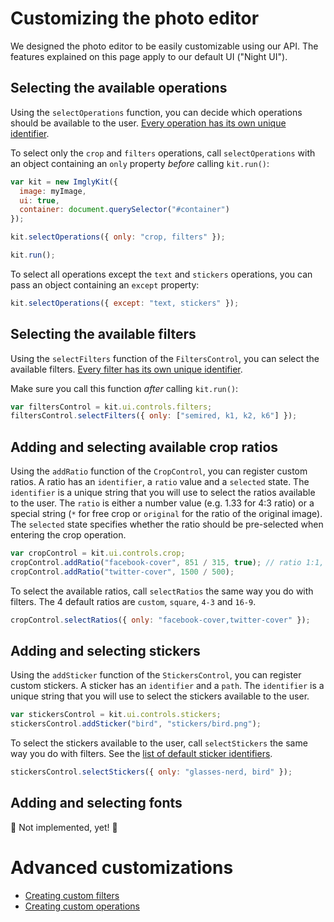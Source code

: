 # Customizing the photo editor

We designed the photo editor to be easily customizable using our API. The
features explained on this page apply to our default UI ("Night UI").

## Selecting the available operations

Using the `selectOperations` function, you can decide which operations should
be available to the user. [Every operation has its own unique identifier](misc/operation-identifiers.md).

To select only the `crop` and `filters` operations, call `selectOperations`
with an object containing an `only` property *before* calling `kit.run()`:

```js
var kit = new ImglyKit({
  image: myImage,
  ui: true,
  container: document.querySelector("#container")
});

kit.selectOperations({ only: "crop, filters" });

kit.run();
```

To select all operations except the `text` and `stickers` operations, you
can pass an object containing an `except` property:

```js
kit.selectOperations({ except: "text, stickers" });
```

## Selecting the available filters

Using the `selectFilters` function of the `FiltersControl`, you can select
the available filters. [Every filter has its own unique identifier](misc/filter-identifiers.md).

Make sure you call this function *after* calling `kit.run()`:

```js
var filtersControl = kit.ui.controls.filters;
filtersControl.selectFilters({ only: ["semired, k1, k2, k6"] });
```

## Adding and selecting available crop ratios

Using the `addRatio` function of the `CropControl`, you can register custom ratios.
A ratio has an `identifier`, a `ratio` value and a `selected` state. The `identifier`
is a unique string that you will use to select the ratios available to the user. The `ratio`
is either a number value (e.g. 1.33 for 4:3 ratio) or a special string (`*` for
free crop or `original` for the ratio of the original image). The `selected` state
specifies whether the ratio should be pre-selected when entering the crop operation.

```js
var cropControl = kit.ui.controls.crop;
cropControl.addRatio("facebook-cover", 851 / 315, true); // ratio 1:1, selected set to true
cropControl.addRatio("twitter-cover", 1500 / 500);
```

To select the available ratios, call `selectRatios` the same way you do with
filters. The 4 default ratios are `custom`, `square`, `4-3` and `16-9`.

```js
cropControl.selectRatios({ only: "facebook-cover,twitter-cover" });
```

## Adding and selecting stickers

Using the `addSticker` function of the `StickersControl`, you can register
custom stickers. A sticker has an `identifier` and a `path`. The `identifier`
is a unique string that you will use to select the stickers available to
the user.

```js
var stickersControl = kit.ui.controls.stickers;
stickersControl.addSticker("bird", "stickers/bird.png");
```

To select the stickers available to the user, call `selectStickers` the same
way you do with filters. See the [list of default sticker identifiers](misc/sticker-identifiers.md).

```js
stickersControl.selectStickers({ only: "glasses-nerd, bird" });
```

## Adding and selecting fonts

:construction: Not implemented, yet! :construction:

# Advanced customizations

* [Creating custom filters](creating-custom-filters.md)
* [Creating custom operations](creating-custom-operations.md)
